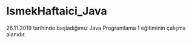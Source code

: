 # IsmekHaftaici_Java
26.11.2019 tarihinde başladığımız Java Programlama 1 eğitiminin çalışma alanıdır.

